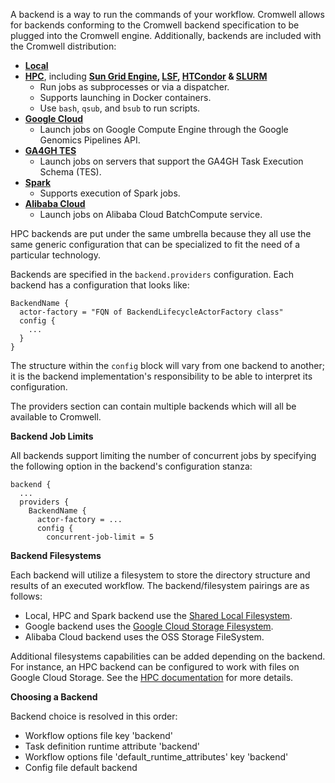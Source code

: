 A backend is a way to run the commands of your workflow. Cromwell allows for backends conforming to
the Cromwell backend specification to be plugged into the Cromwell engine. Additionally, backends are included with the
Cromwell distribution:

* **[Local](Local)**
* **[HPC](HPC)**, including **[Sun Grid Engine](SGE), [LSF](LSF), [HTCondor](HTcondor) & [SLURM](SLURM)** 
    * Run jobs as subprocesses or via a dispatcher.
    * Supports launching in Docker containers.
    * Use `bash`, `qsub`, and `bsub` to run scripts.
* **[Google Cloud](Google)** 
    * Launch jobs on Google Compute Engine through the Google Genomics Pipelines API.
* **[GA4GH TES](TES)** 
    * Launch jobs on servers that support the GA4GH Task Execution Schema (TES).
* **[Spark](Spark)** 
    * Supports execution of Spark jobs.
* **[Alibaba Cloud](BCS)** 
    * Launch jobs on Alibaba Cloud BatchCompute service.

HPC backends are put under the same umbrella because they all use the same generic configuration that can be specialized to fit the need of a particular technology.

Backends are specified in the `backend.providers` configuration. Each backend has a configuration that looks like:

```hocon
BackendName {
  actor-factory = "FQN of BackendLifecycleActorFactory class"
  config {
    ...
  }
}
```

The structure within the `config` block will vary from one backend to another; it is the backend implementation's responsibility
to be able to interpret its configuration.

The providers section can contain multiple backends which will all be available to Cromwell.

**Backend Job Limits**

All backends support limiting the number of concurrent jobs by specifying the following option in the backend's configuration
stanza:

```
backend {
  ...
  providers {
    BackendName {
      actor-factory = ...
      config {
        concurrent-job-limit = 5
```

**Backend Filesystems**

Each backend will utilize a filesystem to store the directory structure and results of an executed workflow.
The backend/filesystem pairings are as follows:

* Local, HPC and Spark backend use the [Shared Local Filesystem](HPC/#filesystems).
* Google backend uses the [Google Cloud Storage Filesystem](Google/#google-cloud-storage-filesystem).
* Alibaba Cloud backend uses the OSS Storage FileSystem.

Additional filesystems capabilities can be added depending on the backend.
For instance, an HPC backend can be configured to work with files on Google Cloud Storage. See the [HPC documentation](HPC) for more details.

**Choosing a Backend**

Backend choice is resolved in this order:

* Workflow options file key 'backend'
* Task definition runtime attribute 'backend'
* Workflow options file 'default_runtime_attributes' key 'backend'
* Config file default backend

